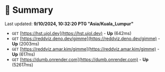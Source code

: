 # 📖 Summary
Last updated: **9/10/2024, 10:32:20 PTG "Asia/Kuala_Lumpur"**

- `GET` [https://hst.ujol.dev](https://hst.ujol.dev) - **Up** (642ms)
- `GET` [https://reddviz.deno.dev/gimme](https://reddviz.deno.dev/gimme) - **Up** (2003ms)
- `GET` [https://reddviz.amar.kim/gimme](https://reddviz.amar.kim/gimme) - **Up** (617ms)
- `GET` [https://dumb.onrender.com](https://dumb.onrender.com) - **Up** (52617ms)
